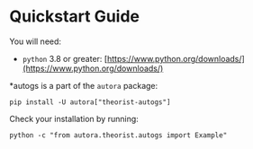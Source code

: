 # Quickstart Guide

You will need:

- `python` 3.8 or greater: [https://www.python.org/downloads/](https://www.python.org/downloads/)

*autogs is a part of the `autora` package:

```shell
pip install -U autora["theorist-autogs"]
```


Check your installation by running:
```shell
python -c "from autora.theorist.autogs import Example"
```
